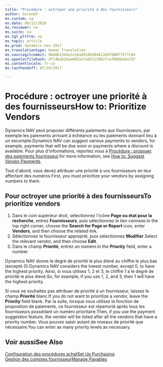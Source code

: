 ```yaml
---
title: "Procédure : octroyer une priorité à des fournisseurs"
author: SorenGP
ms.custom: na
ms.date: 09/22/2016
ms.reviewer: na
ms.suite: na
ms.tgt_pltfrm: na
ms.topic: article
ms.prod: dynamics-nav-2017
ms.translationtype: Human Translation
ms.sourcegitcommit: 6b60b1344a1e18ad91863046110df880f75f7c04
ms.openlocfilehash: df14bab26aa0d52e7ad5215862fcef608ba5a7d7
ms.contentlocale: fr-ca
ms.lasthandoff: 07/19/2017

---
```


# <a name="how-to-prioritize-vendors"></a><span data-ttu-id="21bb5-102">Procédure : octroyer une priorité à des fournisseurs</span><span class="sxs-lookup"><span data-stu-id="21bb5-102">How to: Prioritize Vendors</span></span>
<span data-ttu-id="21bb5-103">Dynamics NAV peut proposer différents paiements aux fournisseurs, par exemple les paiements arrivant à échéance ou les paiements donnant lieu à un escompte.</span><span class="sxs-lookup"><span data-stu-id="21bb5-103">Dynamics NAV can suggest various payments to vendors, for example, payments that will be due soon or payments where a discount is available.</span></span> <span data-ttu-id="21bb5-104">Pour plus d'informations, reportez vous à [Procédure : proposer des paiements fournisseur](payables-how-suggest-vendor-payments.md).</span><span class="sxs-lookup"><span data-stu-id="21bb5-104">for more information, see [How to: Suggest Vendor Payments](payables-how-suggest-vendor-payments.md).</span></span>

<span data-ttu-id="21bb5-105">Tout d'abord, vous devez attribuer une priorité à vos fournisseurs en leur affectant des numéros.</span><span class="sxs-lookup"><span data-stu-id="21bb5-105">First, you must prioritize your vendors by assigning numbers to them.</span></span>

## <a name="to-prioritize-vendors"></a><span data-ttu-id="21bb5-106">Pour octroyer une priorité à des fournisseurs</span><span class="sxs-lookup"><span data-stu-id="21bb5-106">To prioritize vendors</span></span>
1. <span data-ttu-id="21bb5-107">Dans le coin supérieur droit, sélectionnez l'icône **Page ou état pour la recherche**, entrez **Fournisseurs**, puis sélectionnez le lien connexe.</span><span class="sxs-lookup"><span data-stu-id="21bb5-107">In the top right corner, choose the **Search for Page or Report** icon, enter **Vendors**, and then choose the related link.</span></span>
2. <span data-ttu-id="21bb5-108">Sélectionnez le fournisseur approprié, puis sélectionnez **Modifier**.</span><span class="sxs-lookup"><span data-stu-id="21bb5-108">Select the relevant vendor, and then choose **Edit**.</span></span>
3. <span data-ttu-id="21bb5-109">Dans le champ **Priorité**, entrez un numéro.</span><span class="sxs-lookup"><span data-stu-id="21bb5-109">In the **Priority** field, enter a number.</span></span>

<span data-ttu-id="21bb5-110">Dynamics NAV donne le degré de priorité le plus élevé au chiffre le plus bas (excepté 0).</span><span class="sxs-lookup"><span data-stu-id="21bb5-110">Dynamics NAV considers the lowest number, except 0, to have the highest priority.</span></span> <span data-ttu-id="21bb5-111">Ainsi, si vous utilisez 1, 2 et 3, le chiffre 1 a le degré de priorité le plus élevé.</span><span class="sxs-lookup"><span data-stu-id="21bb5-111">So, for example, if you use 1, 2, and 3, then 1 will have the highest priority.</span></span>

<span data-ttu-id="21bb5-112">Si vous ne souhaitez pas attribuer de priorité à un fournisseur, laissez le champ **Priorité** blanc.</span><span class="sxs-lookup"><span data-stu-id="21bb5-112">If you do not want to prioritize a vendor, leave the **Priority** field blank.</span></span> <span data-ttu-id="21bb5-113">Par la suite, lorsque vous utilisez la fonction de proposition de paiements, ce fournisseur est répertorié après tous les fournisseurs possédant un numéro prioritaire.</span><span class="sxs-lookup"><span data-stu-id="21bb5-113">Then, if you use the payment suggestion feature, the vendor will be listed after all the vendors that have a priority number.</span></span> <span data-ttu-id="21bb5-114">Vous pouvez saisir autant de niveaux de priorité que nécessaire.</span><span class="sxs-lookup"><span data-stu-id="21bb5-114">You can enter as many priority levels as necessary.</span></span>

## <a name="see-also"></a><span data-ttu-id="21bb5-115">Voir aussi</span><span class="sxs-lookup"><span data-stu-id="21bb5-115">See Also</span></span>
[<span data-ttu-id="21bb5-116">Configuration des procédures achat</span><span class="sxs-lookup"><span data-stu-id="21bb5-116">Set Up Purchasing</span></span>](purchasing-setup-purchasing.md)  
[<span data-ttu-id="21bb5-117">Gestion des comptes fournisseur</span><span class="sxs-lookup"><span data-stu-id="21bb5-117">Manage Payables</span></span>](payables-manage-payables.md)

